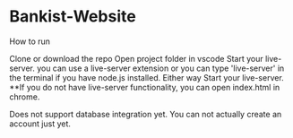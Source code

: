 # Bankist-Website
How to run

Clone or download the repo Open project folder in vscode Start your live-server. you can use a live-server extension or you can type 'live-server' in the terminal if you have node.js installed. Either way Start your live-server. **If you do not have live-server functionality, you can open index.html in chrome.

Does not support database integration yet. You can not actually create an account just yet.
